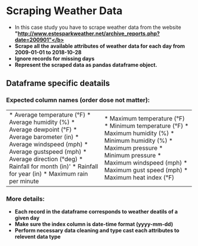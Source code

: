 # Scraping Weather Data

* In this case study you have to scrape weather data from the website <b>"http://www.estesparkweather.net/archive_reports.php?date=200901"</b>
* Scrape all the available attributes of weather data for each day from 2009-01-01 to 2018-10-28
* Ignore records for missing days
* Represent the scraped data as pandas dataframe object.

## Dataframe specific deatails

### Expected column names (order dose not matter):

<table><tr><td>
* Average temperature (°F)
* Average humidity (%)
* Average dewpoint (°F)
* Average barometer (in)
* Average windspeed (mph)
* Average gustspeed (mph)
* Average direction (°deg)
* Rainfall for month (in)'
* Rainfall for year (in)
* Maximum rain per minute
</td><td>
* Maximum temperature (°F)
* Minimum temperature (°F)
* Maximum humidity (%)
* Minimum humidity (%)
* Maximum pressure
* Minimum pressure
* Maximum windspeed (mph)
* Maximum gust speed (mph)
* Maximum heat index (°F)
</td></tr></table>


### More details:

* Each record in the dataframe corresponds to weather deatils of a given day
* Make sure the index column is date-time format (yyyy-mm-dd)
* Perform necessary data cleaning and type cast each attributes to relevent data type
